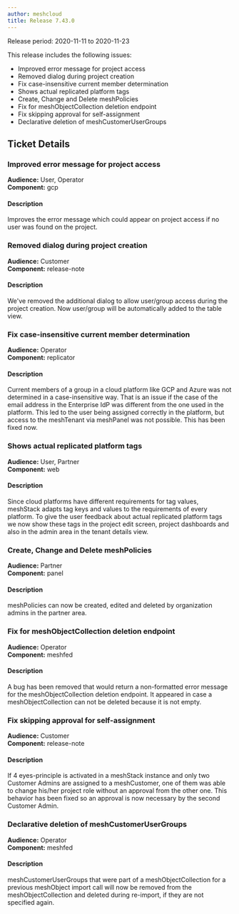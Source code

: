 ```yaml
---
author: meshcloud
title: Release 7.43.0
---
```


Release period: 2020-11-11 to 2020-11-23

This release includes the following issues:
* Improved error message for project access
* Removed dialog during project creation
* Fix case-insensitive current member determination
* Shows actual replicated platform tags
* Create, Change and Delete meshPolicies
* Fix for meshObjectCollection deletion endpoint
* Fix skipping approval for self-assignment
* Declarative deletion of meshCustomerUserGroups
<!--truncate-->

## Ticket Details
### Improved error message for project access
**Audience:** User, Operator<br>**Component:** gcp


#### Description
Improves the error message which could appear on project access
if no user was found on the project.

### Removed dialog during project creation
**Audience:** Customer<br>**Component:** release-note


#### Description
We've removed the additional dialog to allow user/group access during the project creation. Now user/group will be automatically added to the table view.

### Fix case-insensitive current member determination
**Audience:** Operator<br>**Component:** replicator


#### Description
Current members of a group in a cloud platform like GCP and Azure was not determined in a case-insensitive way.
That is an issue if the case of the email address in the Enterprise IdP was different from the one used in the platform.
This led to the user being assigned correctly in the platform, but access to the meshTenant via meshPanel
was not possible. This has been fixed now.

### Shows actual replicated platform tags
**Audience:** User, Partner<br>**Component:** web


#### Description
Since cloud platforms have different requirements for tag values, meshStack adapts
tag keys and values to the requirements of every platform. To give the user feedback about
actual replicated platform tags we now show these tags in the project edit screen, project dashboards
and also in the admin area in the tenant details view.

### Create, Change and Delete meshPolicies
**Audience:** Partner<br>**Component:** panel


#### Description
meshPolicies can now be created, edited and deleted by organization admins in the partner area.

### Fix for meshObjectCollection deletion endpoint
**Audience:** Operator<br>**Component:** meshfed


#### Description
A bug has been removed that would return a non-formatted error message
for the meshObjectCollection deletion endpoint. It appeared in case
a meshObjectCollection can not be deleted because it is not empty.

### Fix skipping approval for self-assignment
**Audience:** Customer<br>**Component:** release-note


#### Description
If 4 eyes-principle is activated in a meshStack instance and only two Customer Admins are assigned to a meshCustomer, one of them was able to change his/her project role without an approval from the other one. This behavior has been fixed so an approval is now necessary by the second Customer Admin.

### Declarative deletion of meshCustomerUserGroups
**Audience:** Operator<br>**Component:** meshfed


#### Description
meshCustomerUserGroups that were part of a meshObjectCollection for a previous meshObject import call
will now be removed from the meshObjectCollection and deleted during re-import, if they are not specified again.

